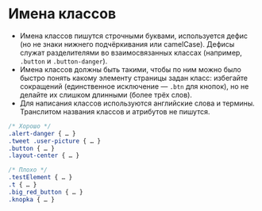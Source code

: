 # Имена классов

* Имена классов пишутся строчными буквами, используется дефис \(но не знаки нижнего подчёркивания или camelCase\). Дефисы служат разделителями во взаимосвязанных классах \(например, `.button` и `.button-danger`\).
* Имена классов должны быть такими, чтобы по ним можно было быстро понять какому элементу страницы задан класс: избегайте сокращений \(единственное исключение — `.btn` для кнопок\), но не делайте их слишком длинными \(более трёх слов\).
* Для написания классов используются английские слова и термины. Транслитом названия классов и атрибутов не пишутся.

```css
/* Хорошо */
.alert-danger { … }
.tweet .user-picture { … }
.button { … }
.layout-center { … }

/* Плохо */
.testElement { … }
.t { … }
.big_red_button { … }
.knopka { … }
```

